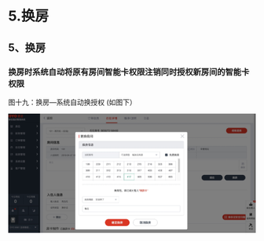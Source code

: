 # 5.换房

## 5、换房

### 换房时系统自动将原有房间智能卡权限注销同时授权新房间的智能卡权限

图十九：换房—系统自动换授权   \(如图下）

![](../../.gitbook/assets/image%20%2857%29.png)

## 

